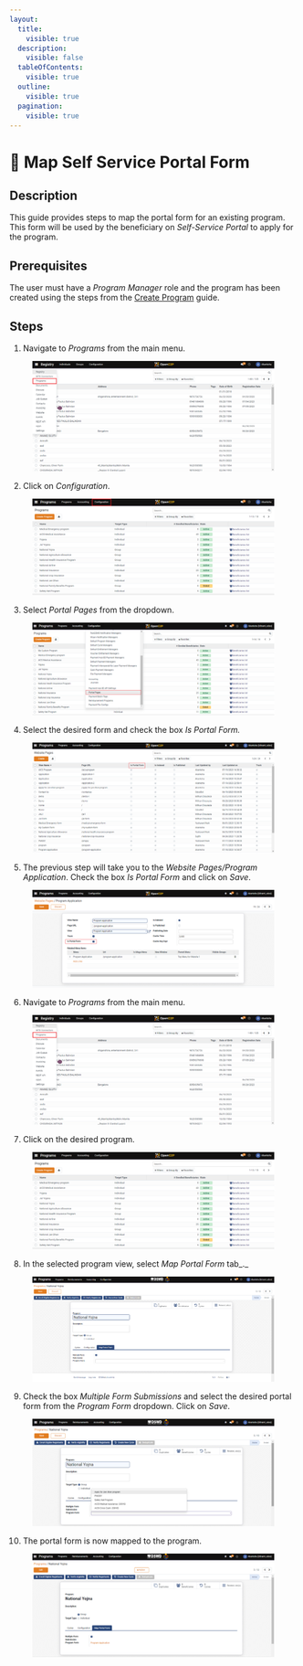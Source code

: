 ```yaml
---
layout:
  title:
    visible: true
  description:
    visible: false
  tableOfContents:
    visible: true
  outline:
    visible: true
  pagination:
    visible: true
---
```


# 📔 Map Self Service Portal Form

## Description

This guide provides steps to map the portal form for an existing program. This form will be used by the beneficiary on _Self-Service Portal_ to apply for the program.

## Prerequisites

The user must have a _Program Manager_ role and the program has been created using the steps from the [Create Program](../../../features/program-management/user-guides/create-a-program.md) guide.

## Steps

1. Navigate to _Programs_ from the main menu.

<figure><img src="../../../../.gitbook/assets/home-page-openg2p (2).png" alt=""><figcaption></figcaption></figure>

2. Click on _Configuration_.

<figure><img src="../../../../.gitbook/assets/all-programs-openg2p (1).png" alt=""><figcaption></figcaption></figure>

3. Select _Portal Pages_ from the dropdown.

<figure><img src="../../../../.gitbook/assets/program-configuration.png" alt=""><figcaption></figcaption></figure>

4. Select the desired form and check the box _Is Portal Form._

<figure><img src="../../../../.gitbook/assets/is-portal-form.png" alt=""><figcaption></figcaption></figure>

5. The previous step will take you to the _Website Pages/Program Application_. Check the box _Is Portal Form_ and click on _Save_.

<figure><img src="../../../../.gitbook/assets/program-is-portal-form.png" alt=""><figcaption></figcaption></figure>

6. Navigate to _Programs_ from the main menu.

<figure><img src="../../../../.gitbook/assets/home-page-openg2p (1).png" alt=""><figcaption></figcaption></figure>

7. Click on the desired program.

<figure><img src="../../../../.gitbook/assets/all-programs-openg2p.png" alt=""><figcaption></figcaption></figure>

8. In the selected program view, select _Map Portal Form_ tab\_.\_

<figure><img src="../../../../.gitbook/assets/map-portal-map.png" alt=""><figcaption></figcaption></figure>

9. Check the box _Multiple Form Submissions_ and select the desired portal form from the _Program Form_ dropdown. Click on _Save_.

<figure><img src="../../../../.gitbook/assets/map-portal-drop.png" alt=""><figcaption></figcaption></figure>

10. The portal form is now mapped to the program.

<figure><img src="../../../../.gitbook/assets/map-portal-result.png" alt=""><figcaption></figcaption></figure>

